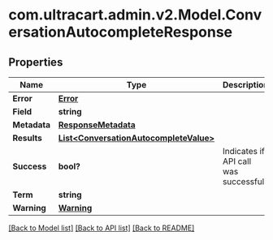 # com.ultracart.admin.v2.Model.ConversationAutocompleteResponse
## Properties

Name | Type | Description | Notes
------------ | ------------- | ------------- | -------------
**Error** | [**Error**](Error.md) |  | [optional] 
**Field** | **string** |  | [optional] 
**Metadata** | [**ResponseMetadata**](ResponseMetadata.md) |  | [optional] 
**Results** | [**List&lt;ConversationAutocompleteValue&gt;**](ConversationAutocompleteValue.md) |  | [optional] 
**Success** | **bool?** | Indicates if API call was successful | [optional] 
**Term** | **string** |  | [optional] 
**Warning** | [**Warning**](Warning.md) |  | [optional] 


[[Back to Model list]](../README.md#documentation-for-models) [[Back to API list]](../README.md#documentation-for-api-endpoints) [[Back to README]](../README.md)


